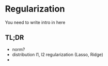 # Regularization


You need to write intro in here
<!--more-->

## TL;DR

- norm?
- distribution l1, l2 regularization (Lasso, Ridge)
- 
